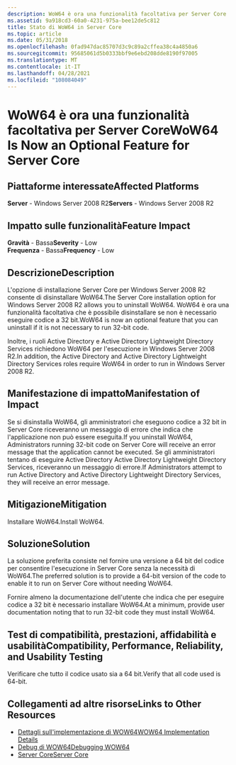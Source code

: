```yaml
---
description: WoW64 è ora una funzionalità facoltativa per Server Core
ms.assetid: 9a918cd3-60a0-4231-975a-bee12de5c812
title: Stato di WoW64 in Server Core
ms.topic: article
ms.date: 05/31/2018
ms.openlocfilehash: 0fad947dac85707d3c9c89a2cffea38c4a4850a6
ms.sourcegitcommit: 95685061d5b0333bbf9e6ebd208dde8190f97005
ms.translationtype: MT
ms.contentlocale: it-IT
ms.lasthandoff: 04/28/2021
ms.locfileid: "108084049"
---
```

# <a name="wow64-is-now-an-optional-feature-for-server-core"></a><span data-ttu-id="e1f71-103">WoW64 è ora una funzionalità facoltativa per Server Core</span><span class="sxs-lookup"><span data-stu-id="e1f71-103">WoW64 Is Now an Optional Feature for Server Core</span></span>

## <a name="affected-platforms"></a><span data-ttu-id="e1f71-104">Piattaforme interessate</span><span class="sxs-lookup"><span data-stu-id="e1f71-104">Affected Platforms</span></span>

<span data-ttu-id="e1f71-105">**Server** - Windows Server 2008 R2</span><span class="sxs-lookup"><span data-stu-id="e1f71-105">**Servers** - Windows Server 2008 R2</span></span>  



## <a name="feature-impact"></a><span data-ttu-id="e1f71-106">Impatto sulle funzionalità</span><span class="sxs-lookup"><span data-stu-id="e1f71-106">Feature Impact</span></span>

 <span data-ttu-id="e1f71-107">**Gravità** - Bassa</span><span class="sxs-lookup"><span data-stu-id="e1f71-107">**Severity** - Low</span></span>  
<span data-ttu-id="e1f71-108">**Frequenza** - Bassa</span><span class="sxs-lookup"><span data-stu-id="e1f71-108">**Frequency** - Low</span></span>  





## <a name="description"></a><span data-ttu-id="e1f71-109">Descrizione</span><span class="sxs-lookup"><span data-stu-id="e1f71-109">Description</span></span>

<span data-ttu-id="e1f71-110">L'opzione di installazione Server Core per Windows Server 2008 R2 consente di disinstallare WoW64.</span><span class="sxs-lookup"><span data-stu-id="e1f71-110">The Server Core installation option for Windows Server 2008 R2 allows you to uninstall WoW64.</span></span> <span data-ttu-id="e1f71-111">WoW64 è ora una funzionalità facoltativa che è possibile disinstallare se non è necessario eseguire codice a 32 bit.</span><span class="sxs-lookup"><span data-stu-id="e1f71-111">WoW64 is now an optional feature that you can uninstall if it is not necessary to run 32-bit code.</span></span>

<span data-ttu-id="e1f71-112">Inoltre, i ruoli Active Directory e Active Directory Lightweight Directory Services richiedono WoW64 per l'esecuzione in Windows Server 2008 R2.</span><span class="sxs-lookup"><span data-stu-id="e1f71-112">In addition, the Active Directory and Active Directory Lightweight Directory Services roles require WoW64 in order to run in Windows Server 2008 R2.</span></span>

## <a name="manifestation-of-impact"></a><span data-ttu-id="e1f71-113">Manifestazione di impatto</span><span class="sxs-lookup"><span data-stu-id="e1f71-113">Manifestation of Impact</span></span>

<span data-ttu-id="e1f71-114">Se si disinstalla WoW64, gli amministratori che eseguono codice a 32 bit in Server Core riceveranno un messaggio di errore che indica che l'applicazione non può essere eseguita.</span><span class="sxs-lookup"><span data-stu-id="e1f71-114">If you uninstall WoW64, Administrators running 32-bit code on Server Core will receive an error message that the application cannot be executed.</span></span> <span data-ttu-id="e1f71-115">Se gli amministratori tentano di eseguire Active Directory Active Directory Lightweight Directory Services, riceveranno un messaggio di errore.</span><span class="sxs-lookup"><span data-stu-id="e1f71-115">If Administrators attempt to run Active Directory and Active Directory Lightweight Directory Services, they will receive an error message.</span></span>

## <a name="mitigation"></a><span data-ttu-id="e1f71-116">Mitigazione</span><span class="sxs-lookup"><span data-stu-id="e1f71-116">Mitigation</span></span>

<span data-ttu-id="e1f71-117">Installare WoW64.</span><span class="sxs-lookup"><span data-stu-id="e1f71-117">Install WoW64.</span></span>

## <a name="solution"></a><span data-ttu-id="e1f71-118">Soluzione</span><span class="sxs-lookup"><span data-stu-id="e1f71-118">Solution</span></span>

<span data-ttu-id="e1f71-119">La soluzione preferita consiste nel fornire una versione a 64 bit del codice per consentire l'esecuzione in Server Core senza la necessità di WoW64.</span><span class="sxs-lookup"><span data-stu-id="e1f71-119">The preferred solution is to provide a 64-bit version of the code to enable it to run on Server Core without needing WoW64.</span></span>

<span data-ttu-id="e1f71-120">Fornire almeno la documentazione dell'utente che indica che per eseguire codice a 32 bit è necessario installare WoW64.</span><span class="sxs-lookup"><span data-stu-id="e1f71-120">At a minimum, provide user documentation noting that to run 32-bit code they must install WoW64.</span></span>

## <a name="compatibility-performance-reliability-and-usability-testing"></a><span data-ttu-id="e1f71-121">Test di compatibilità, prestazioni, affidabilità e usabilità</span><span class="sxs-lookup"><span data-stu-id="e1f71-121">Compatibility, Performance, Reliability, and Usability Testing</span></span>

<span data-ttu-id="e1f71-122">Verificare che tutto il codice usato sia a 64 bit.</span><span class="sxs-lookup"><span data-stu-id="e1f71-122">Verify that all code used is 64-bit.</span></span>

## <a name="links-to-other-resources"></a><span data-ttu-id="e1f71-123">Collegamenti ad altre risorse</span><span class="sxs-lookup"><span data-stu-id="e1f71-123">Links to Other Resources</span></span>

-   [<span data-ttu-id="e1f71-124">Dettagli sull'implementazione di WOW64</span><span class="sxs-lookup"><span data-stu-id="e1f71-124">WOW64 Implementation Details</span></span>](../winprog64/wow64-implementation-details.md)
-   [<span data-ttu-id="e1f71-125">Debug di WOW64</span><span class="sxs-lookup"><span data-stu-id="e1f71-125">Debugging WOW64</span></span>](../winprog64/debugging-wow64.md)
-   <span data-ttu-id="e1f71-126">[Server Core](/previous-versions/windows/desktop/legacy/ms723891(v=vs.85))</span><span class="sxs-lookup"><span data-stu-id="e1f71-126">[Server Core](/previous-versions/windows/desktop/legacy/ms723891(v=vs.85))</span></span>

 

 
